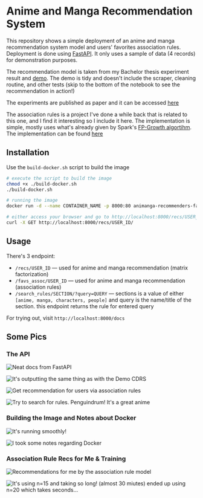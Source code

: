 # Anime and Manga Recommendation System

This repository shows a simple deployment of an anime and manga recommendation system model and users' favorites association rules. Deployment is done using [FastAPI](https://fastapi.tiangolo.com/). It only uses a sample of data (4 records) for demonstration purposes.

The recommendation model is taken from my Bachelor thesis experiment result and [demo](./notebooks/Demo_CDRS.ipynb). The demo is tidy and doesn't include the scraper, cleaning routine, and other tests (skip to the bottom of the notebook to see the recommendation in action!)

The experiments are published as paper and it can be accessed [here](https://ieeexplore.ieee.org/abstract/document/9946560)

The association rules is a project I've done a while back that is related to this one, and I find it interesting so I include it here. The implementation is simple, mostly uses what's already given by Spark's [FP-Growth algortihm](https://spark.apache.org/docs/latest/ml-frequent-pattern-mining.html). The implementation can be found [here](./notebooks/Spark_Association_Rules.ipynb)

## Installation

Use the `build-docker.sh` script to build the image

```bash
# execute the script to build the image
chmod +x ./build-docker.sh
./build-docker.sh

# running the image
docker run -d --name CONTAINER_NAME -p 8000:80 animanga-recommenders-fastapi:latest

# either access your browser and go to http://localhost:8000/recs/USER_ID (integer between 0-3) or... (don't forget that last "/" ...)
curl -X GET http://localhost:8000/recs/USER_ID/
```

## Usage

There's 3 endpoint:

- `/recs/USER_ID` — used for anime and manga recommendation (matrix factorization)
- `/favs_assoc/USER_ID` — used for anime and manga recommendation (association rules)
- `/search_rules/SECTION/?query=QUERY` — sections is a value of either `[anime, manga, characters, people]` and query is the name/title of the section. this endpoint returns the rule for entered query

For trying out, visit `http://localhost:8000/docs`

## Some Pics

### The API

![Neat docs from FastAPI](./images/3-api-docs.png)

![It's outputting the same thing as with the Demo CDRS](./images/2-api-result.png)

![Get recommendation for users via association rules](./images/6-get-recs.png)

![Try to search for rules. Penguindrum! It's a great anime](./images/7-search-for-penguindrum.png)

### Building the Image and Notes about Docker

![It's running smoothly!](./images/1-building-docker-image.png)

![I took some notes regarding Docker](./images/4-docker-notes.png)

### Association Rule Recs for Me & Training

![Recommendations for me by the association rule model](./images/5-recs-for-me.png)

![It's using n=15 and taking so long! (almost 30 miutes) ended up using n=20 which takes seconds...](./images/8-training-association-rules.png)
